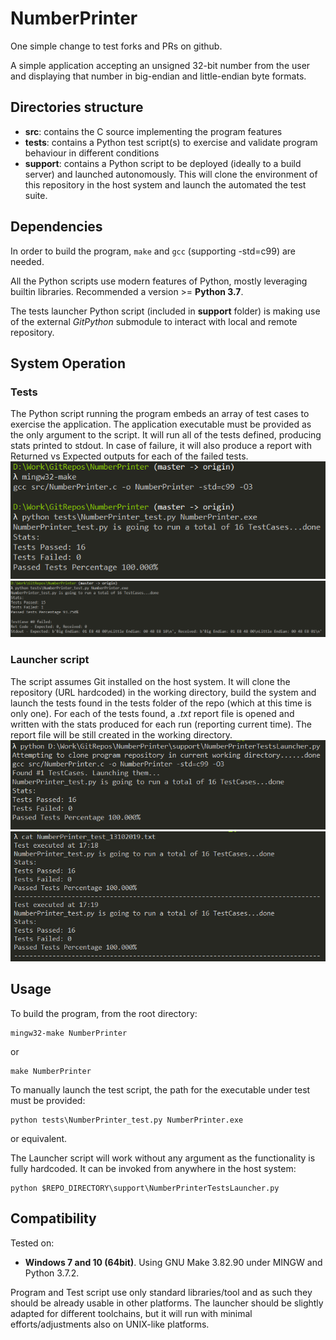 # NumberPrinter

One simple change to test forks and PRs on github.

A simple application accepting an unsigned 32-bit number from the user and displaying that number in big-endian and little-endian byte formats.

## Directories structure
* **src**: contains the C source implementing the program features
* **tests**: contains a Python test script(s) to exercise and validate program behaviour in different conditions
* **support**: contains a Python script to be deployed (ideally to a build server) and launched autonomously. This will clone the environment of this repository in the host system and launch the automated the test suite.

## Dependencies
In order to build the program, `make` and `gcc` (supporting -std=c99) are needed.

All the Python scripts use modern features of Python, mostly leveraging builtin libraries. Recommended a version >= **Python 3.7**.

The tests launcher Python script (included in **support** folder) is making use of the external *GitPython* submodule to interact with local and remote repository.

## System Operation
### Tests
The Python script running the program embeds an array of test cases to exercise the application.
The application executable must be provided as the only argument to the script.
It will run all of the tests defined, producing stats printed to stdout.
In case of failure, it will also produce a report with Returned vs Expected outputs for each of the failed tests.
![alt text](https://github.com/mithrandir89/NumberPrinter/raw/master/doc/images/execute_ok.PNG "Execution with no failures")
![alt text](https://github.com/mithrandir89/NumberPrinter/raw/master/doc/images/execute_nok.PNG "Execution with failure")

### Launcher script
The script assumes Git installed on the host system.
It will clone the repository (URL hardcoded) in the working directory, build the system and launch the tests found in the tests folder of the repo (which at this time is only one).
For each of the tests found, a *.txt* report file is opened and written with the stats produced for each run (reporting current time). The report file will be still created in the working directory.
![alt text](https://github.com/mithrandir89/NumberPrinter/raw/master/doc/images/launcher_output.PNG "Launcher script output")
![alt text](https://github.com/mithrandir89/NumberPrinter/raw/master/doc/images/launcher_log.PNG "Launcher script log")

## Usage
To build the program, from the root directory:
```
mingw32-make NumberPrinter
```
or
```
make NumberPrinter
```
To manually launch the test script, the path for the executable under test must be provided:
```
python tests\NumberPrinter_test.py NumberPrinter.exe
```
or equivalent.

The Launcher script will work without any argument as the functionality is fully hardcoded.
It can be invoked from anywhere in the host system:
```
python $REPO_DIRECTORY\support\NumberPrinterTestsLauncher.py
```

## Compatibility
Tested on:
* **Windows 7 and 10 (64bit)**. Using GNU Make 3.82.90 under MINGW and Python 3.7.2.

Program and Test script use only standard libraries/tool and as such they should be already usable in other platforms.
The launcher should be slightly adapted for different toolchains, but it will run with minimal efforts/adjustments also on UNIX-like platforms.
